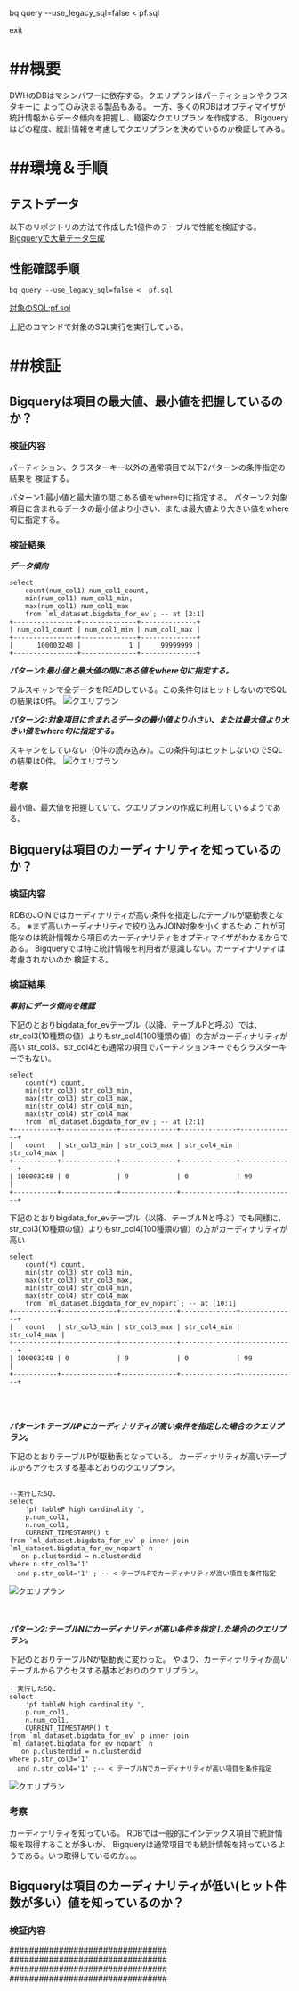 
bq query --use_legacy_sql=false <  pf.sql


exit

# ##概要
DWHのDBはマシンパワーに依存する。クエリプランはパーティションやクラスタキーに
よってのみ決まる製品もある。
一方、多くのRDBはオプティマイザが統計情報からデータ傾向を把握し、緻密なクエリプラン
を作成する。
Bigqueryはどの程度、統計情報を考慮してクエリプランを決めているのか検証してみる。




# ##環境＆手順

## テストデータ
以下のリポジトリの方法で作成した1億件のテーブルで性能を検証する。
[Bigqueryで大量データ生成](https://github.com/data2coordi/pub_bigquery_generate_data)

## 性能確認手順

```
bq query --use_legacy_sql=false <  pf.sql

```

[対象のSQL:pf.sql](./pf.sql)

上記のコマンドで対象のSQL実行を実行している。



# ##検証
## Bigqueryは項目の最大値、最小値を把握しているのか？
### 検証内容
パーティション、クラスターキー以外の通常項目で以下2パターンの条件指定の結果を
検証する。

パターン1:最小値と最大値の間にある値をwhere句に指定する。
パターン2:対象項目に含まれるデータの最小値より小さい、または最大値より大きい値をwhere句に指定する。

### 検証結果

***データ傾向***

```
select 
	count(num_col1) num_col1_count, 
	min(num_col1) num_col1_min, 
	max(num_col1) num_col1_max
	from `ml_dataset.bigdata_for_ev`; -- at [2:1]
+----------------+--------------+--------------+
| num_col1_count | num_col1_min | num_col1_max |
+----------------+--------------+--------------+
|      100003248 |            1 |     99999999 |
+----------------+--------------+--------------+
```

***パターン1:最小値と最大値の間にある値をwhere句に指定する。***

フルスキャンで全データをREADしている。この条件句はヒットしないのでSQLの結果は0件。
![クエリプラン](./img/ヒットなし中間.jpg)


***パターン2:対象項目に含まれるデータの最小値より小さい、または最大値より大きい値をwhere句に指定する。***

スキャンをしていない（0件の読み込み）。この条件句はヒットしないのでSQLの結果は0件。
![クエリプラン](./img/ヒットなし最小最大の外.jpg)

### 考察 
最小値、最大値を把握していて、クエリプランの作成に利用しているようである。


## Bigqueryは項目のカーディナリティを知っているのか？
### 検証内容
RDBのJOINではカーディナリティが高い条件を指定したテーブルが駆動表となる。
※まず高いカーディナリティで絞り込みJOIN対象を小くするため
これが可能なのは統計情報から項目のカーディナリティをオプティマイザがわかるからである。
Bigqueryでは特に統計情報を利用者が意識しない。カーディナリティは考慮されないのか
検証する。


### 検証結果

***事前にデータ傾向を確認***

下記のとおりbigdata_for_evテーブル（以降、テーブルPと呼ぶ）では、
str_col3(10種類の値）よりもstr_col4(100種類の値）の方がカーディナリティが高い
str_col3、str_col4とも通常の項目でパーティションキーでもクラスターキーでもない。

```
select 
	count(*) count, 
	min(str_col3) str_col3_min, 
	max(str_col3) str_col3_max,
	min(str_col4) str_col4_min, 
	max(str_col4) str_col4_max
	from `ml_dataset.bigdata_for_ev`; -- at [2:1]
+-----------+--------------+--------------+--------------+--------------+
|   count   | str_col3_min | str_col3_max | str_col4_min | str_col4_max |
+-----------+--------------+--------------+--------------+--------------+
| 100003248 | 0            | 9            | 0            | 99           |
+-----------+--------------+--------------+--------------+--------------+

```
下記のとおりbigdata_for_evテーブル（以降、テーブルNと呼ぶ）でも同様に、
str_col3(10種類の値）よりもstr_col4(100種類の値）の方がカーディナリティが高い
```
select 
	count(*) count, 
	min(str_col3) str_col3_min, 
	max(str_col3) str_col3_max,
	min(str_col4) str_col4_min, 
	max(str_col4) str_col4_max
	from `ml_dataset.bigdata_for_ev_nopart`; -- at [10:1]
+-----------+--------------+--------------+--------------+--------------+
|   count   | str_col3_min | str_col3_max | str_col4_min | str_col4_max |
+-----------+--------------+--------------+--------------+--------------+
| 100003248 | 0            | 9            | 0            | 99           |
+-----------+--------------+--------------+--------------+--------------+
```


<br><br>

***パターン1:テーブルPにカーディナリティが高い条件を指定した場合のクエリプラン。***

下記のとおりテーブルPが駆動表となっている。
カーディナリティが高いテーブルからアクセスする基本どおりのクエリプラン。
```

--実行したSQL
select 
	'pf tableP high cardinality ', 
	p.num_col1, 
	n.num_col1, 
	CURRENT_TIMESTAMP() t  
from `ml_dataset.bigdata_for_ev` p inner join `ml_dataset.bigdata_for_ev_nopart` n
   on p.clusterdid = n.clusterdid
where n.str_col3='1'
  and p.str_col4='1' ; -- < テーブルPでカーディナリティが高い項目を条件指定

```


![クエリプラン](./img/テーブルP_高カーディナリティ.jpg)



<br><br>
***パターン2:テーブルNにカーディナリティが高い条件を指定した場合のクエリプラン。***

下記のとおりテーブルNが駆動表に変わった。
やはり、カーディナリティが高いテーブルからアクセスする基本どおりのクエリプラン。
```
--実行したSQL
select 
	'pf tableN high cardinality ', 
	p.num_col1, 
	n.num_col1, 
	CURRENT_TIMESTAMP() t  
from `ml_dataset.bigdata_for_ev` p inner join `ml_dataset.bigdata_for_ev_nopart` n
   on p.clusterdid = n.clusterdid
where p.str_col3='1' 
  and n.str_col4='1' ;-- < テーブルNでカーディナリティが高い項目を条件指定

```


![クエリプラン](./img/テーブルN_高カーディナリティ.jpg)


### 考察
カーディナリティを知っている。
RDBでは一般的にインデックス項目で統計情報を取得することが多いが、
Bigqueryは通常項目でも統計情報を持っているようである。いつ取得しているのか。。。




## Bigqueryは項目のカーディナリティが低い(ヒット件数が多い）値を知っているのか？
### 検証内容

################################
################################
################################
################################
